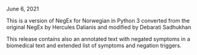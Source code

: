 June 6, 2021

This is a version of NegEx for Norwegian in Python 3
converted from the original NegEx by Hercules Dalianis
and modified by Debarati Sadhukhan


This release contains also an annotated text with negated symptoms in a biomedical text and extended list of symptoms and negation triggers.